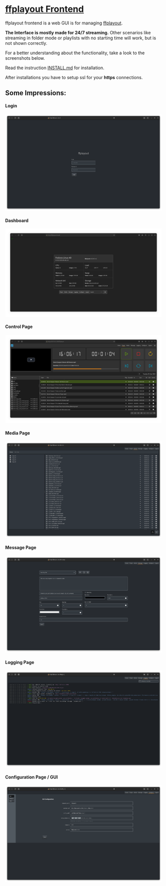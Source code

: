 # [ffplayout Frontend](https://github.com/ffplayout/ffplayout-frontend)

ffplayout frontend is a web GUI is for managing [ffplayout](https://github.com/ffplayout/ffplayout).

**The Interface is mostly made for 24/7 streaming.** Other scenarios like streaming in folder mode or playlists with no starting time will work, but is not shown correctly.

For a better understanding about the functionality, take a look to the screenshots below.

Read the instruction [INSTALL.md](https://github.com/ffplayout/ffplayout/blob/master/docs/install.md) for installation.

After installations you have to setup ssl for your **https** connections.

## Some Impressions:
#### Login
![login](/img/login.png)

#### Dashboard
![dashboard](/img/dashboard.png)

#### Control Page
![control](/img/player.png)

#### Media Page
![media](/img/media.png)

#### Message Page
![message](/img/message.png)

#### Logging Page
![logging](/img/logging.png)

#### Configuration Page / GUI
![config-gui](/img/config-gui.png)
